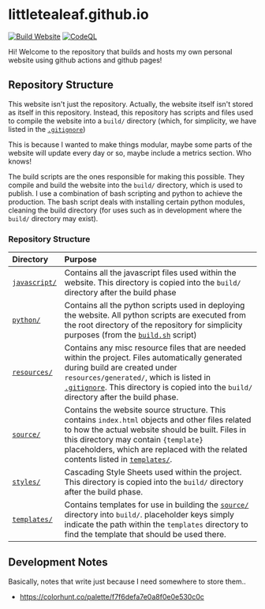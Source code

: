 # littletealeaf.github.io
[![Build Website](https://github.com/LittleTealeaf/littletealeaf.github.io/actions/workflows/build.yml/badge.svg)](https://github.com/LittleTealeaf/littletealeaf.github.io/actions/workflows/build.yml) [![CodeQL](https://github.com/LittleTealeaf/littletealeaf.github.io/actions/workflows/codeql.yml/badge.svg)](https://github.com/LittleTealeaf/littletealeaf.github.io/actions/workflows/codeql.yml)


Hi! Welcome to the repository that builds and hosts my own personal website using github actions and github pages!

## Repository Structure
This website isn't just the repository. Actually, the website itself isn't stored as itself in this repository. Instead, this repository has scripts and files used to compile the website into a `build/` directory (which, for simplicity, we have listed in the [`.gitignore`](./.gitignore))

This is because I wanted to make things modular, maybe some parts of the website will update every day or so, maybe include a metrics section. Who knows!

The build scripts are the ones responsible for making this possible. They compile and build the website into the `build/` directory, which is used to publish. I use a combination of bash scripting and python to achieve the production. The bash script deals with installing certain python modules, cleaning the build directory (for uses such as in development where the `build/` directory may exist).

### Repository Structure

| Directory | Purpose |
| :--- | :--- |
| [`javascript/`](./javascript/) | Contains all the javascript files used within the website. This directory is copied into the `build/` directory after the build phase|
| [`python/`](./python/) | Contains all the python scripts used in deploying the website. All python scripts are executed from the root directory of the repository for simplicity purposes (from the [`build.sh`](./build.sh) script) |
| [`resources/`](./resources/) | Contains any misc resource files that are needed within the project. Files automatically generated during build are created under `resources/generated/`, which is listed in [`.gitignore`](./.gitignore). This directory is copied into the `build/` directory after the build phase.
| [`source/`](./source/) | Contains the website source structure. This contains `index.html` objects and other files related to how the actual website should be built. Files in this directory may contain `{template}` placeholders, which are replaced with the related contents listed in [`templates/`](./templates/).
| [`styles/`](./styles/) | Cascading Style Sheets used within the project.  This directory is copied into the `build/` directory after the build phase.
| [`templates/`](./templates/) | Contains templates for use in building the [`source/`](./source/) directory into `build/`. placeholder keys simply indicate the path within the `templates` directory to find the template that should be used there. <!-- Add note here about templates being able to use other templates maybe?-->

## Development Notes
Basically, notes that write just because I need somewhere to store them..

 - https://colorhunt.co/palette/f7f6defa7e0a8f0e0e530c0c
